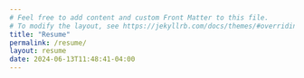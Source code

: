 ```yaml
---
# Feel free to add content and custom Front Matter to this file.
# To modify the layout, see https://jekyllrb.com/docs/themes/#overriding-theme-defaults
title: "Resume"
permalink: /resume/
layout: resume
date: 2024-06-13T11:48:41-04:00
---
```

